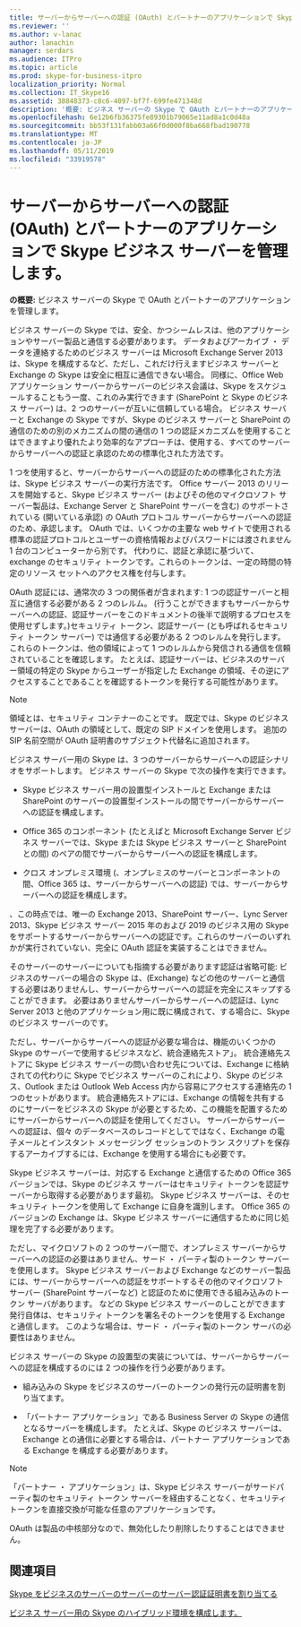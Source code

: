 ```yaml
---
title: サーバーからサーバーへの認証 (OAuth) とパートナーのアプリケーションで Skype ビジネス サーバーを管理します。
ms.reviewer: ''
ms.author: v-lanac
author: lanachin
manager: serdars
ms.audience: ITPro
ms.topic: article
ms.prod: skype-for-business-itpro
localization_priority: Normal
ms.collection: IT_Skype16
ms.assetid: 38848373-c8c6-4097-bf7f-699fe471348d
description: '概要: ビジネス サーバーの Skype で OAuth とパートナーのアプリケーションを管理します。'
ms.openlocfilehash: 6e12b6fb36375fe89301b79065e11ad8a1c0d48a
ms.sourcegitcommit: bb53f131fabb03a66f0d000f8ba668fbad190778
ms.translationtype: MT
ms.contentlocale: ja-JP
ms.lasthandoff: 05/11/2019
ms.locfileid: "33919578"
---
```

# <a name="manage-server-to-server-authentication-oauth-and-partner-applications-in-skype-for-business-server"></a>サーバーからサーバーへの認証 (OAuth) とパートナーのアプリケーションで Skype ビジネス サーバーを管理します。
 
**の概要:** ビジネス サーバーの Skype で OAuth とパートナーのアプリケーションを管理します。
  
ビジネス サーバーの Skype では、安全、かつシームレスは、他のアプリケーションやサーバー製品と通信する必要があります。 データおよびアーカイブ ・ データを連絡するためのビジネス サーバーは Microsoft Exchange Server 2013 は、Skype を構成するなど、ただし、これだけ行えますビジネス サーバーと Exchange の Skype は安全に相互に通信できない場合。 同様に、Office Web アプリケーション サーバーからサーバーのビジネス会議は、Skype をスケジュールすることもう一度、これのみ実行できます (SharePoint と Skype のビジネス サーバー) は、2 つのサーバーが互いに信頼している場合。 ビジネス サーバーと Exchange の Skype ですが、Skype のビジネス サーバーと SharePoint の通信のための別のメカニズムの間の通信の 1 つの認証メカニズムを使用することはできますより優れたより効率的なアプローチは、使用する、すべてのサーバーからサーバーへの認証と承認のための標準化された方法です。
  
1 つを使用すると、サーバーからサーバーへの認証のための標準化された方法は、Skype ビジネス サーバーの実行方法です。 Office サーバー 2013 のリリースを開始すると、Skype ビジネス サーバー (およびその他のマイクロソフト サーバー製品は、Exchange Server と SharePoint サーバーを含む) のサポートされている (開いている承認) の OAuth プロトコル サーバーからサーバーへの認証のため、承認します。 OAuth では、いくつかの主要な web サイトで使用される標準の認証プロトコルとユーザーの資格情報およびパスワードには渡されません 1 台のコンピューターから別です。 代わりに、認証と承認に基づいて、exchange のセキュリティ トークンです。これらのトークンは、一定の時間の特定のリソース セットへのアクセス権を付与します。
  
OAuth 認証には、通常次の 3 つの関係者が含まれます: 1 つの認証サーバーと相互に通信する必要がある 2 つのレルム。 (行うことができますもサーバーからサーバーへの認証、認証サーバーをこのドキュメントの後半で説明するプロセスを使用せずします。)セキュリティ トークン、認証サーバー (とも呼ばれるセキュリティ トークン サーバー) では通信する必要がある 2 つのレルムを発行します。これらのトークンは、他の領域によって 1 つのレルムから発信される通信を信頼されていることを確認します。 たとえば、認証サーバーは、ビジネスのサーバー領域の特定の Skype からユーザーが指定した Exchange の領域、その逆にアクセスすることであることを確認するトークンを発行する可能性があります。
  
> [!NOTE]
> 領域とは、セキュリティ コンテナーのことです。 既定では、Skype のビジネス サーバーは、OAuth の領域として、既定の SIP ドメインを使用します。 追加の SIP 名前空間が OAuth 証明書のサブジェクト代替名に追加されます。 
  
ビジネス サーバー用の Skype は、3 つのサーバーからサーバーへの認証シナリオをサポートします。 ビジネス サーバーの Skype で次の操作を実行できます。
  
- Skype ビジネス サーバー用の設置型インストールと Exchange または SharePoint のサーバーの設置型インストールの間でサーバーからサーバーへの認証を構成します。
    
- Office 365 のコンポーネント (たとえばと Microsoft Exchange Server ビジネス サーバーでは、Skype または Skype ビジネス サーバーと SharePoint との間) のペアの間でサーバーからサーバーへの認証を構成します。
    
- クロス オンプレミス環境 (、オンプレミスのサーバーとコンポーネントの間、Office 365 は、サーバーからサーバーへの認証) では、サーバーからサーバーへの認証を構成します。
    
、この時点では、唯一の Exchange 2013、SharePoint サーバー、Lync Server 2013、Skype ビジネス サーバー 2015 年のおよび 2019 のビジネス用の Skype をサポートするサーバーからサーバーへの認証です。これらのサーバーのいずれかが実行されていない、完全に OAuth 認証を実装することはできません。
  
そのサーバーのサーバーについても指摘する必要があります認証は省略可能: ビジネスのサーバーの場合の Skype は、(Exchange) などの他のサーバーと通信する必要はありませんし、サーバーからサーバーへの認証を完全にスキップすることができます。 必要はありませんサーバーからサーバーへの認証は、Lync Server 2013 と他のアプリケーション用に既に構成されて、する場合に、Skype のビジネス サーバーのです。 
  
ただし、サーバーからサーバーへの認証が必要な場合は、機能のいくつかの Skype のサーバーで使用するビジネスなど、統合連絡先ストア」。 統合連絡先ストアに Skype ビジネス サーバーの問い合わせ先については、Exchange に格納されての代わりに Skype でビジネス サーバーのこれにより、Skype のビジネス、Outlook または Outlook Web Access 内から容易にアクセスする連絡先の 1 つのセットがあります。 統合連絡先ストアには、Exchange の情報を共有するのにサーバーをビジネスの Skype が必要とするため、この機能を配置するためにサーバーからサーバーへの認証を使用してください。 サーバーからサーバーへの認証は、個々 のデータベースのレコードとしてではなく、Exchange の電子メールとインスタント メッセージング セッションのトラン スクリプトを保存するアーカイブするには、Exchange を使用する場合にも必要です。
  
Skype ビジネス サーバーは、対応する Exchange と通信するための Office 365 バージョンでは、Skype のビジネス サーバーはセキュリティ トークンを認証サーバーから取得する必要があります最初。 Skype ビジネス サーバーは、そのセキュリティ トークンを使用して Exchange に自身を識別します。 Office 365 のバージョンの Exchange は、Skype ビジネス サーバーに通信するために同じ処理を完了する必要があります。
  
ただし、マイクロソフトの 2 つのサーバー間で、オンプレミス サーバーからサーバーへの認証の必要はありません、サード ・ パーティ製のトークン サーバーを使用します。 Skype ビジネス サーバーおよび Exchange などのサーバー製品には、サーバーからサーバーへの認証をサポートするその他のマイクロソフト サーバー (SharePoint サーバーなど) と認証のために使用できる組み込みのトークン サーバがあります。 などの Skype ビジネス サーバーのしことができます発行自体は、セキュリティ トークンを署名そのトークンを使用する Exchange と通信します。 このような場合は、サード ・ パーティ製のトークン サーバの必要性はありません。
  
ビジネス サーバーの Skype の設置型の実装については、サーバーからサーバーへの認証を構成するのには 2 つの操作を行う必要があります。
  
- 組み込みの Skype をビジネスのサーバーのトークンの発行元の証明書を割り当てます。
    
- 「パートナー アプリケーション」である Business Server の Skype の通信となるサーバーを構成します。 たとえば、Skype のビジネス サーバーは、Exchange との通信に必要とする場合は、パートナー アプリケーションである Exchange を構成する必要があります。
    
> [!NOTE]
> 「パートナー ・ アプリケーション」は、Skype ビジネス サーバーがサードパーティ製のセキュリティ トークン サーバーを経由することなく、セキュリティ トークンを直接交換が可能な任意のアプリケーションです。 
  
OAuth は製品の中核部分なので、無効化したり削除したりすることはできません。
  
## <a name="see-also"></a>関連項目

[Skype をビジネスのサーバーのサーバーのサーバー認証証明書を割り当てる](assign-a-server-to-server-certificate.md)
  
[ビジネス サーバー用の Skype のハイブリッド環境を構成します。](configure-a-hybrid-environment.md)
